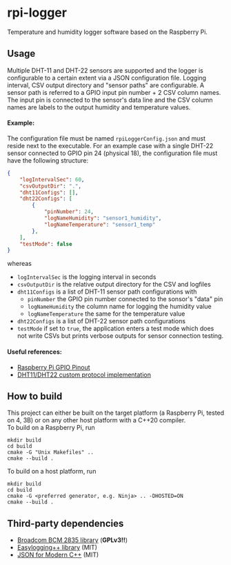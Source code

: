 # rpi-logger
Temperature and humidity logger software based on the Raspberry Pi.    

## Usage
Multiple DHT-11 and DHT-22 sensors are supported and the logger is configurable to a certain extent via a JSON configuration file.
Logging interval, CSV output directory and "sensor paths" are configurable.
A sensor path is referred to a GPIO input pin number + 2 CSV column names.
The input pin is connected to the sensor's data line and the CSV column names are labels to the output humidity and temperature values.

#### Example:
The configuration file must be named `rpiLoggerConfig.json` and must reside next to the executable.
For an example case with a single DHT-22 sensor connected to GPIO pin 24 (physical 18), the configuration file must have the 
following structure:
```json
{
    "logIntervalSec": 60,
    "csvOutputDir": ".",
    "dht11Configs": [],
    "dht22Configs": [
        {
            "pinNumber": 24,
            "logNameHumidity": "sensor1_humidity",
            "logNameTemperature": "sensor1_temp"
        },
    ],
    "testMode": false
}
```
whereas
- `logIntervalSec` is the logging interval in seconds
- `csvOutputDir` is the relative output directory for the CSV and logfiles
- `dht11Configs` is a list of DHT-11 sensor path configurations with 
    - `pinNumber` the GPIO pin number connected to the sonsor's "data" pin
    - `logNameHumidity` the column name for logging the humidity value 
    - `logNameTemperature` the same for the temperature value
- `dht22Configs` is a list of DHT-22 sensor path configurations
- `testMode` if set to `true`, the application enters a test mode which does not write CSVs but prints verbose outputs for sensor 
connection testing.

#### Useful references:
- [Raspberry Pi GPIO Pinout](https://pinout.xyz/)
- [DHT11/DHT22 custom protocol implementation](https://www.iot-programmer.com/index.php/books/22-raspberry-pi-and-the-iot-in-c/chapters-raspberry-pi-and-the-iot-in-c/41-raspberry-pi-and-the-iot-in-c-a-custom-protocol-the-dht11-dht22)

## How to build
This project can either be built on the target platform (a Raspberry Pi, tested on 4, 3B) or on any other host platform with a C++20
compiler.    
To build on a Raspberry Pi, run
```
mkdir build
cd build
cmake -G "Unix Makefiles" ..
cmake --build .
```

To build on a host platform, run
```
mkdir build
cd build
cmake -G <preferred generator, e.g. Ninja> .. -DHOSTED=ON
cmake --build .
```

## Third-party dependencies
- [Broadcom BCM 2835 library](http://www.airspayce.com/mikem/bcm2835/) (**GPLv3!!**)
- [Easylogging++ library](https://github.com/abumq/easyloggingpp) (MIT)
- [JSON for Modern C++](https://json.nlohmann.me/) (MIT)

